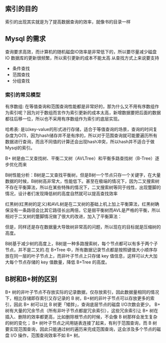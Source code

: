 
## 索引的目的
索引的出现其实就是为了提高数据查询的效率，就像书的目录一样

## Mysql 的需求
查询要求高效，而计算机的随机磁盘IO效率是非常低下的，所以要尽量减少磁盘IO
数据库的更新很频繁，所以索引更新的成本不能太高
从查找方式上来说要支持
* 条件查找
* 范围查找
* 分组查找

### 索引的常见模型

有序数组: 在等值查询和范围查询性能都是非常好的，那为什么又不用有序数组作为索引呢？因为对于数组而言作为索引更新的成本太高，新增数据要把后面的数据都往后移一位，所以也不采用有序数组作为索引的底层实现。

哈希表: 是以key-value的形式进行存储，适合于等值查询的场景，查询的时间复杂度为O(1)，因为hash储存并不是有序的，所以对于范围查询就可能要遍历所有数据进行查询，而且不同值的计算还会出现hash冲突，所以hash并不适合于做Mysql的索引。



B+ 树是由二叉查找树、平衡二叉树（AVLTree）和平衡多路查找树（B-Tree）逐步优化而来


B树性能分析：B树是二叉查找平衡树，但是B树一个节点只存一个关键字，在大量数据的时候，B树树高非常大，性能低下。甚至在极端的情况下，因为二叉搜索树不存在平衡算法，所以在某些特殊的情况下，二叉搜索树等同于线性，出现蹩脚的情况，设计者们发现降低树的高度自然就可以提高查找效率

红黑树(红黑树的定义)和AVL树是在二叉树的基础上机上加上平衡算法，红黑树确保没有一条路径会比其它路径长出两倍，它是弱平衡树而AVL是严格的平衡，所以相对于二叉树的蹩脚情况做了很大的改进，加入了平衡算法：

但是，同样还是存在数据量大导致树非常高的问题，所以现在的目标就是压缩树的高度。

B树基于减少树的高度上，B树是一种多路搜索树，每个节点都可以有多于两个子节点，并不是二叉的.在 B+Tree 中，所有数据记录节点都是按照键值大小顺序存放在同一层的叶子节点上，而非叶子节点上只存储 key 值信息，这样可以大大加大每个节点存储的 key 值数量，降低 B+Tree 的高度。

## B树和B+树的区别
B+ 树的非叶子节点不存放实际的记录数据，仅存放索引，因此数据量相同的情况下，相比存储即存索引又存记录的 B 树，B+树的非叶子节点可以存放更多的索引，因此 B+ 树可以比 B 树更「矮胖」，查询底层节点的磁盘 I/O次数会更少。
B+ 树有大量的冗余节点（所有非叶子节点都是冗余索引），这些冗余索引让 B+ 树在插入、删除的效率都更高，比如删除根节点的时候，不会像 B 树那样会发生复杂的树的变化；
B+ 树叶子节点之间用链表连接了起来，有利于范围查询，而 B 树要实现范围查询，因此只能通过树的遍历来完成范围查询，这会涉及多个节点的磁盘 I/O 操作，范围查询效率不如 B+ 树。